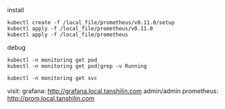 
install
```shell
kubectl create -f /local_file/prometheus/v0.11.0/setup
kubectl apply -f /local_file/prometheus/v0.11.0
kubectl apply -f /local_file/prometheus
```

debug
```shell
kubectl -n monitoring get pod
kubectl -n monitoring get pod|grep -v Running

kubectl -n monitoring get svc
```

visit:
    grafana:        http://grafana.local.tanshilin.com          admin/admin
    prometheus:     http://prom.local.tanshilin.com